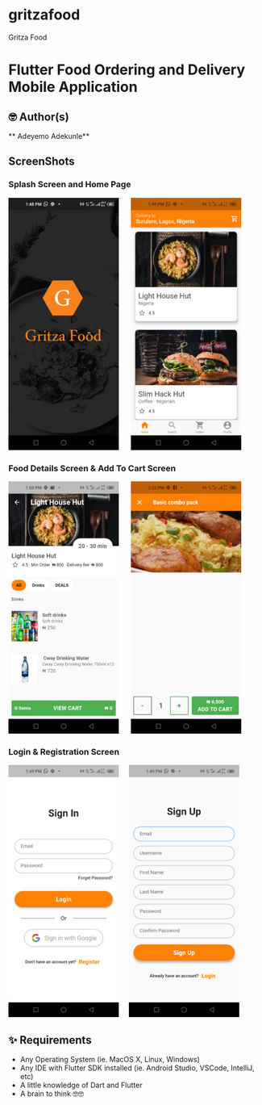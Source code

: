 # gritzafood

Gritza Food

# Flutter Food Ordering and Delivery Mobile Application 

## 🤓 Author(s)
**  Adeyemo Adekunle** 

## ScreenShots
### Splash Screen and Home Page
<img src="screens/splash_screen_screen.png" height="500em" /> &nbsp;&nbsp;&nbsp;&nbsp; <img src="screens/home_screen.png" height="500em" />

### Food Details Screen & Add To Cart Screen
<img src="screens/restaurant_details_screen.png" height="500em" /> &nbsp;&nbsp;&nbsp;&nbsp; <img src="screens/add_to_cart_screen.png" height="500em" />

### Login & Registration Screen
<img src="screens/sign_in_screen.png" height="500em" />&nbsp;&nbsp;&nbsp;&nbsp; <img src="screens/sign_up_screen.png" height="500em" />

## ✨ Requirements
* Any Operating System (ie. MacOS X, Linux, Windows)
* Any IDE with Flutter SDK installed (ie.  Android Studio, VSCode, IntelliJ, etc)
* A little knowledge of Dart and Flutter
* A brain to think 🤓🤓

